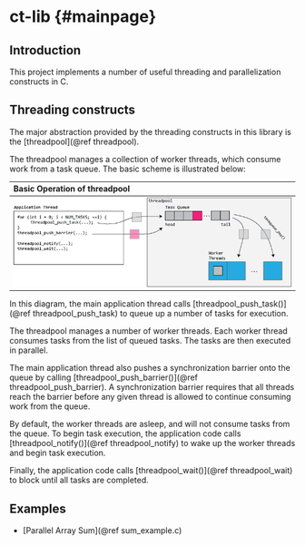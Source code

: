 ct-lib {#mainpage}
=========================

## Introduction
This project implements a number of useful threading and parallelization constructs in C.

## Threading constructs
The major abstraction provided by the threading constructs in this library is the [threadpool](@ref threadpool).

The threadpool manages a collection of worker threads, which consume work from a task queue. The basic scheme is illustrated below:

| Basic Operation of threadpool |
| :---- |
| ![](img/threadpool.png) |

In this diagram, the main application thread calls [threadpool_push_task()](@ref threadpool_push_task) to queue up a number of tasks for execution.

The threadpool manages a number of worker threads. Each worker thread consumes tasks from the list of queued tasks. The tasks are then executed in parallel.

The main application thread also pushes a synchronization barrier onto the queue by calling [threadpool_push_barrier()](@ref threadpool_push_barrier).
A synchronization barrier requires that all threads reach the barrier before any given thread is allowed to continue consuming work from the queue.

By default, the worker threads are asleep, and will not consume tasks from the queue. To begin task execution, the application code calls [threadpool_notify()](@ref threadpool_notify) to wake up the worker threads and begin task execution.

Finally, the application code calls [threadpool_wait()](@ref threadpool_wait) to block until all tasks are completed.

## Examples
- [Parallel Array Sum](@ref sum_example.c)

